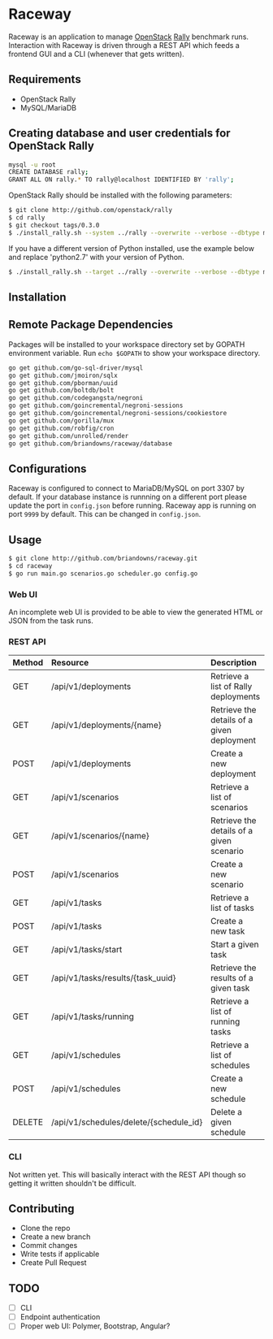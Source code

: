 # Raceway

Raceway is an application to manage [OpenStack](https://www.openstack.org/) [Rally](http://rally.readthedocs.org/en/latest/) benchmark runs.  Interaction with Raceway is driven through a REST API which feeds a frontend GUI and a CLI (whenever that gets written).

## Requirements

* OpenStack Rally
* MySQL/MariaDB

## Creating database and user credentials for OpenStack Rally
```bash
mysql -u root
CREATE DATABASE rally;
GRANT ALL ON rally.* TO rally@localhost IDENTIFIED BY 'rally';
```

OpenStack Rally should be installed with the following parameters:

```bash
$ git clone http://github.com/openstack/rally
$ cd rally
$ git checkout tags/0.3.0
$ ./install_rally.sh --system ../rally --overwrite --verbose --dbtype mysql --db-host localhost --db-user rally --db-password rally --db-name rally
```

If you have a different version of Python installed, use the example below and replace 'python2.7' with your version of Python.

```bash
$ ./install_rally.sh --target ../rally --overwrite --verbose --dbtype mysql --db-host localhost --db-user rally --db-password rally --db-name rally --python `which python2.7`
```

## Installation

## Remote Package Dependencies

Packages will be installed to your workspace directory set by GOPATH environment variable. Run `echo $GOPATH` to show your workspace directory.

```bash
go get github.com/go-sql-driver/mysql
go get github.com/jmoiron/sqlx
go get github.com/pborman/uuid
go get github.com/boltdb/bolt
go get github.com/codegangsta/negroni
go get github.com/goincremental/negroni-sessions
go get github.com/goincremental/negroni-sessions/cookiestore
go get github.com/gorilla/mux
go get github.com/robfig/cron
go get github.com/unrolled/render
go get github.com/briandowns/raceway/database
```

## Configurations

Raceway is configured to connect to MariaDB/MySQL on port 3307 by default. If your database instance is runnning on a different port please update the port in `config.json` before running. Raceway app is running on port `9999` by default. This can be changed in `config.json`.

## Usage

```bash
$ git clone http://github.com/briandowns/raceway.git
$ cd raceway
$ go run main.go scenarios.go scheduler.go config.go
```

### Web UI

An incomplete web UI is provided to be able to view the generated HTML or JSON from the task runs.

### REST API

| Method | Resource | Description | 
| :----- | :------- | :---------- |
| GET    | /api/v1/deployments                    | Retrieve a list of Rally deployments |
| GET    | /api/v1/deployments/{name}             | Retrieve the details of a given deployment |
| POST   | /api/v1/deployments                    | Create a new deployment |
| GET    | /api/v1/scenarios                      | Retrieve a list of scenarios |
| GET    | /api/v1/scenarios/{name}               | Retrieve the details of a given scenario |
| POST   | /api/v1/scenarios                      | Create a new scenario | 
| GET    | /api/v1/tasks                          | Retrieve a list of tasks |
| POST   | /api/v1/tasks                          | Create a new task |
| GET    | /api/v1/tasks/start                    | Start a given task |
| GET    | /api/v1/tasks/results/{task_uuid}      | Retrieve the results of a given task |
| GET    | /api/v1/tasks/running                  | Retrieve a list of running tasks |
| GET    | /api/v1/schedules                      | Retrieve a list of schedules |
| POST   | /api/v1/schedules                      | Create a new schedule |
| DELETE | /api/v1/schedules/delete/{schedule_id} | Delete a given schedule |

### CLI

Not written yet.  This will basically interact with the REST API though so getting it written shouldn't be difficult.

## Contributing

* Clone the repo
* Create a new branch
* Commit changes
* Write tests if applicable
* Create Pull Request

## TODO

- [ ] CLI
- [ ] Endpoint authentication
- [ ] Proper web UI: Polymer, Bootstrap, Angular?